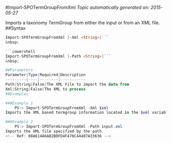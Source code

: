 #Import-SPOTermGroupFromXml
*Topic automatically generated on: 2015-05-27*

Imports a taxonomy TermGroup from either the input or from an XML file.
##Syntax
```powershell
Import-SPOTermGroupFromXml [-Xml <String>]```
&nbsp;

```powershell
Import-SPOTermGroupFromXml [-Path <String>]```
&nbsp;

##Parameters
Parameter|Type|Required|Description
---------|----|--------|-----------
Path|String|False|The XML File to import the data from
Xml|String|False|The XML to process
##Examples

###Example 1
    PS:> Import-SPOTermGroupFromXml -Xml $xml
Imports the XML based termgroup information located in the $xml variable

###Example 2
    PS:> Import-SPOTermGroupFromXml -Path input.xml
Imports the XML file specified by the path.
<!-- Ref: 08A614A6A82B0FD4F476C44407A33636 -->